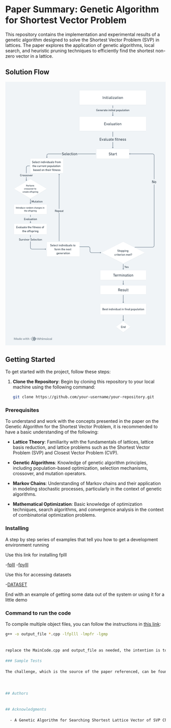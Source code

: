 # Paper Summary: Genetic Algorithm for Shortest Vector Problem

This repository contains the implementation and experimental results of a genetic algorithm designed to solve the Shortest Vector Problem (SVP) in lattices. The paper explores the application of genetic algorithms, local search, and heuristic pruning techniques to efficiently find the shortest non-zero vector in a lattice.

## Solution Flow

![Solution Flow](flow_.png)


## Getting Started

To get started with the project, follow these steps:

1. **Clone the Repository**: Begin by cloning this repository to your local machine using the following command:

   ```bash
   git clone https://github.com/your-username/your-repository.git


### Prerequisites


To understand and work with the concepts presented in the paper on the Genetic Algorithm for the Shortest Vector Problem, it is recommended to have a basic understanding of the following:

- **Lattice Theory**: Familiarity with the fundamentals of lattices, lattice basis reduction, and lattice problems such as the Shortest Vector Problem (SVP) and Closest Vector Problem (CVP).

- **Genetic Algorithms**: Knowledge of genetic algorithm principles, including population-based optimization, selection mechanisms, crossover, and mutation operators.

- **Markov Chains**: Understanding of Markov chains and their application in modeling stochastic processes, particularly in the context of genetic algorithms.

- **Mathematical Optimization**: Basic knowledge of optimization techniques, search algorithms, and convergence analysis in the context of combinatorial optimization problems.


### Installing

A step by step series of examples that tell you how to get a development
environment running

Use this link for installing fplll

-[fplll](https://github.com/fplll/fplll)
-[fpylll](https://github.com/fplll/fpylll)

Use this for accessing datasets

-[DATASET](https://www.latticechallenge.org/svp-challenge/)

End with an example of getting some data out of the system or using it
for a little demo

### Command to run the code
To compile multiple object files, you can follow the instructions in [this link](https://ornl-training.github.io/cpp-compiler-intro/03-object-files/):

```bash
g++ -o output_file *.cpp -lfplll -lmpfr -lgmp


replace the MainCode.cpp and output_file as needed, the intention is to show how to use flags

### Sample Tests

The challenge, which is the source of the paper referenced, can be found at : https://www.latticechallenge.org/svp-challenge .



## Authors


## Acknowledgments

  - A Genetic Algorithm for Searching Shortest Lattice Vector of SVP Challenge, research paper.
